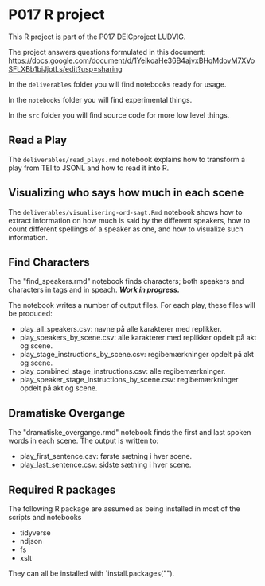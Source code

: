 # P017 R project
This R project is part of the P017 DEICproject LUDVIG.

The project answers questions formulated in this document:
https://docs.google.com/document/d/1YeikoaHe36B4ajvxBHqMdovM7XVoSFLXBb1biJjotLs/edit?usp=sharing

In the `deliverables` folder you will find notebooks ready for usage.

In the `notebooks` folder you will find experimental things.

In the `src` folder you will find source code for more low level things.


## Read a Play
The `deliverables/read_plays.rmd` notebook explains how to transform a play from TEI to JSONL and how to read it into R.

## Visualizing who says how much in each scene

The `deliverables/visualisering-ord-sagt.Rmd` notebook shows how to extract information on how much is said by the different speakers, how to count different spellings of a speaker as one, and how to visualize such information.

## Find Characters
The "find_speakers.rmd" notebook finds characters; both speakers and characters in <stage> tags and in speach. 
**_Work in progress._**

The notebook writes a number of output files. For each play, these files will be produced:
* play_all_speakers.csv: navne på alle karakterer med replikker.
* play_speakers_by_scene.csv: alle karakterer med replikker opdelt på akt og scene.
* play_stage_instructions_by_scene.csv: regibemærkninger <stage> opdelt på akt og scene.
* play_combined_stage_instructions.csv: alle regibemærkninger.
* play_speaker_stage_instructions_by_scene.csv: regibemærkninger <speaker-stage> opdelt på akt og scene.

## Dramatiske Overgange
The "dramatiske_overgange.rmd" notebook finds the first and last spoken words in each scene. The output is written to:
* play_first_sentence.csv: første sætning i hver scene.
* play_last_sentence.csv: sidste sætning i hver scene.

## Required R packages

The following R package are assumed as being installed in most of the scripts and notebooks

 * tidyverse
 * ndjson
 * fs
 * xslt
 
They can all be installed with `install.packages("<package name>").
